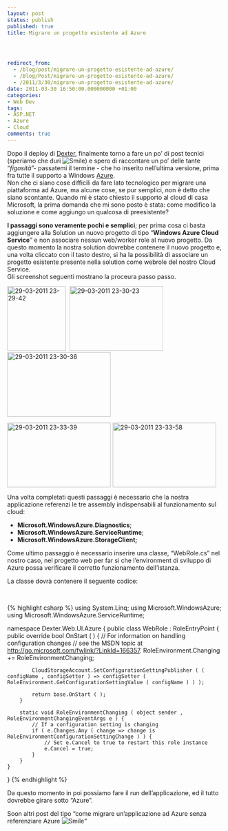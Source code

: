 ```yaml
---
layout: post
status: publish
published: true
title: Migrare un progetto esistente ad Azure




redirect_from: 
  - /blog/post/migrare-un-progetto-esistente-ad-azure/
  - /Blog/Post/migrare-un-progetto-esistente-ad-azure/
  - /2011/3/30/migrare-un-progetto-esistente-ad-azure/
date: 2011-03-30 16:50:00.000000000 +01:00
categories:
- Web Dev
tags:
- ASP.NET
- Azure
- Cloud
comments: true
---
```

<p>Dopo il deploy di <a title="Dexter Blog Engine Official Site" href="http://dexterblogengine.com/" target="_blank">Dexter</a>, finalmente torno a fare un po’ di post tecnici (speriamo che duri <img style="border-bottom-style: none; border-left-style: none; border-top-style: none; border-right-style: none" class="wlEmoticon wlEmoticon-smile" alt="Smile" src="http://www.tostring.it/UserFiles/imperugo/wlEmoticon-smile_2_4.png" />) e spero di raccontare un po’ delle tante “<em>figosità</em>”- passatemi il termine - che ho inserito nell’ultima versione, prima fra tutte il supporto a Windows <a title="Azure" href="http://tostring.it/tags/archive/azure" target="_blank">Azure</a>.     <br />Non che ci siano cose difficili da fare lato tecnologico per migrare una piattaforma ad Azure, ma alcune cose, se pur semplici, non è detto che siano scontante. Quando mi è stato chiesto il supporto al cloud di casa Microsoft, la prima domanda che mi sono posto è stata: come modifico la soluzione e come aggiungo un qualcosa di preesistente?</p>  <p><strong>I passaggi sono veramente pochi e semplici</strong>; per prima cosa ci basta aggiungere alla Solution un nuovo progetto di tipo “<strong>Windows Azure Cloud Service</strong>” e non associare nessun web/worker role al nuovo progetto. Da questo momento la nostra solution dovrebbe contenere il nuovo progetto e, una volta cliccato con il tasto destro, si ha la possibilità di associare un progetto esistente presente nella solution come webrole del nostro Cloud Service.     <br />Gli screenshot seguenti mostrano la proceura passo passo.</p>  <p><a href="http://www.tostring.it/UserFiles/imperugo/29-03-2011%2023-29-42_2.gif"><img style="background-image: none; border-right-width: 0px; margin: 0px 5px 0px 0px; padding-left: 0px; padding-right: 0px; display: inline; border-top-width: 0px; border-bottom-width: 0px; border-left-width: 0px; padding-top: 0px" title="29-03-2011 23-29-42" border="0" alt="29-03-2011 23-29-42" src="http://www.tostring.it/UserFiles/imperugo/29-03-2011%2023-29-42_thumb.gif" width="136" height="150" /></a>&#160;<a href="http://www.tostring.it/UserFiles/imperugo/29-03-2011%2023-30-23_2.gif"><img style="background-image: none; border-right-width: 0px; margin: 0px 5px 0px 0px; padding-left: 0px; padding-right: 0px; display: inline; border-top-width: 0px; border-bottom-width: 0px; border-left-width: 0px; padding-top: 0px" title="29-03-2011 23-30-23" border="0" alt="29-03-2011 23-30-23" src="http://www.tostring.it/UserFiles/imperugo/29-03-2011%2023-30-23_thumb.gif" width="217" height="150" /></a><a href="http://www.tostring.it/UserFiles/imperugo/29-03-2011%2023-30-36_2.gif"><img style="background-image: none; border-right-width: 0px; padding-left: 0px; padding-right: 0px; display: inline; border-top-width: 0px; border-bottom-width: 0px; border-left-width: 0px; padding-top: 0px" title="29-03-2011 23-30-36" border="0" alt="29-03-2011 23-30-36" src="http://www.tostring.it/UserFiles/imperugo/29-03-2011%2023-30-36_thumb.gif" width="240" height="150" /></a></p>  <p><a href="http://www.tostring.it/UserFiles/imperugo/29-03-2011%2023-33-39_2.gif"><img style="background-image: none; border-right-width: 0px; margin: 0px 5px 0px 0px; padding-left: 0px; padding-right: 0px; display: inline; border-top-width: 0px; border-bottom-width: 0px; border-left-width: 0px; padding-top: 0px" title="29-03-2011 23-33-39" border="0" alt="29-03-2011 23-33-39" src="http://www.tostring.it/UserFiles/imperugo/29-03-2011%2023-33-39_thumb.gif" width="240" height="150" /></a><a href="http://www.tostring.it/UserFiles/imperugo/29-03-2011%2023-33-58_2.gif"><img style="background-image: none; border-right-width: 0px; margin: 0px 5px 0px 0px; padding-left: 0px; padding-right: 0px; display: inline; border-top-width: 0px; border-bottom-width: 0px; border-left-width: 0px; padding-top: 0px" title="29-03-2011 23-33-58" border="0" alt="29-03-2011 23-33-58" src="http://www.tostring.it/UserFiles/imperugo/29-03-2011%2023-33-58_thumb.gif" width="240" height="150" /></a></p>  <p>Una volta completati questi passaggi è necessario che la nostra applicazione referenzi le tre assembly indispensabili al funzionamento sul cloud:</p>  <ul>   <li><strong>Microsoft.WindowsAzure.Diagnostics</strong>; </li>    <li><strong>Microsoft.WindowsAzure.ServiceRuntime</strong>; </li>    <li><strong>Microsoft.WindowsAzure.StorageClient;</strong> </li> </ul>  <p>Come ultimo passaggio è necessario inserire una classe, “WebRole.cs” nel nostro caso, nel progetto web per far sì che l’environment di sviluppo di Azure possa verificare il corretto funzionamento dell’istanza.</p>  <p>La classe dovrà contenere il seguente codice:</p>  <p>&#160;</p>  {% highlight csharp %}
using System.Linq;
using Microsoft.WindowsAzure;
using Microsoft.WindowsAzure.ServiceRuntime;

namespace Dexter.Web.UI.Azure {
    public class WebRole : RoleEntryPoint {
        public override bool OnStart ( ) {
            // For information on handling configuration changes
            // see the MSDN topic at http://go.microsoft.com/fwlink/?LinkId=166357.
            RoleEnvironment.Changing += RoleEnvironmentChanging;

            CloudStorageAccount.SetConfigurationSettingPublisher ( ( configName , configSetter ) => configSetter ( RoleEnvironment.GetConfigurationSettingValue ( configName ) ) );

            return base.OnStart ( );
        }

        static void RoleEnvironmentChanging ( object sender , RoleEnvironmentChangingEventArgs e ) {
            // If a configuration setting is changing
            if ( e.Changes.Any ( change => change is RoleEnvironmentConfigurationSettingChange ) ) {
                // Set e.Cancel to true to restart this role instance
                e.Cancel = true;
            }
        }
    }
}
{% endhighlight %}
<br />



<p>Da questo momento in poi possiamo fare il run dell’applicazione, ed il tutto dovrebbe girare sotto “Azure”.</p>

<p>Soon altri post del tipo “come migrare un’applicazione ad Azure senza referenziare Azure <img style="border-bottom-style: none; border-left-style: none; border-top-style: none; border-right-style: none" class="wlEmoticon wlEmoticon-smile" alt="Smile" src="http://www.tostring.it/UserFiles/imperugo/wlEmoticon-smile_2_4.png" />“</p>
